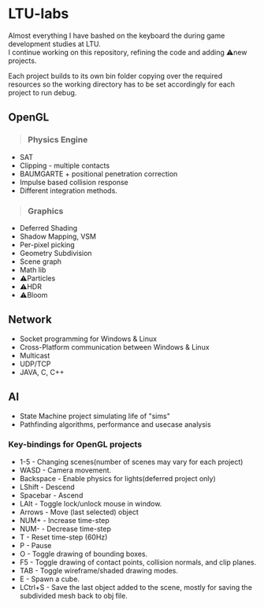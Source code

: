 # LTU-labs
Almost everything I have bashed on the keyboard the during game development studies at LTU.  
I continue working on this repository, refining the code and adding ⚠new projects.

Each project builds to its own bin folder copying over the required resources so the working directory has to be set accordingly for each project to run debug.

## OpenGL
> ### Physics Engine
  - SAT 
  - Clipping - multiple contacts
  - BAUMGARTE + positional penetration correction
  - Impulse based collision response
  - Different integration methods.
  
> ### Graphics
  - Deferred Shading
  - Shadow Mapping, VSM
  - Per-pixel picking
  - Geometry Subdivision
  - Scene graph
  - Math lib
  - ⚠Particles
  - ⚠HDR
  - ⚠Bloom
  
## Network
  - Socket programming for Windows & Linux
  - Cross-Platform communication between Windows & Linux
  - Multicast
  - UDP/TCP
  - JAVA, C, C++ 
  
## AI
  - State Machine project simulating life of "sims"
  - Pathfinding algorithms, performance and usecase analysis

### Key-bindings for OpenGL projects
- 1-5 - Changing scenes(number of scenes may vary for each project)
- WASD - Camera movement.
- Backspace - Enable physics for lights(deferred project only)
- LShift - Descend
- Spacebar - Ascend
- LAlt - Toggle lock/unlock mouse in window.
- Arrows - Move (last selected) object
- NUM+ - Increase time-step
- NUM- - Decrease time-step
- T - Reset time-step (60Hz)
- P - Pause
- O - Toggle drawing of bounding boxes.
- F5 - Toggle drawing of contact points, collision normals, and clip planes.
- TAB - Toggle wireframe/shaded drawing modes.
- E - Spawn a cube.
- LCtrl+S - Save the last object added to the scene, mostly for saving the subdivided mesh back to obj file.
